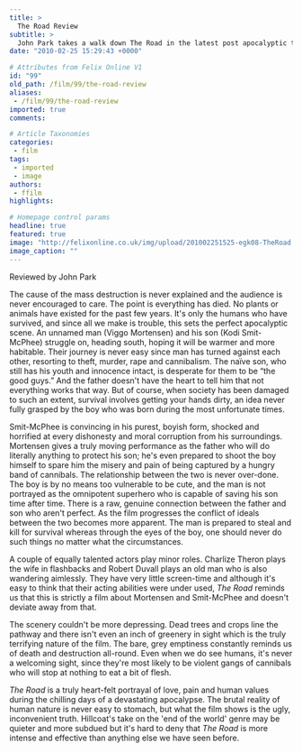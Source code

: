 ```yaml
---
title: >
  The Road Review
subtitle: >
  John Park takes a walk down The Road in the latest post apocalyptic thriller.
date: "2010-02-25 15:29:43 +0000"

# Attributes from Felix Online V1
id: "99"
old_path: /film/99/the-road-review
aliases:
 - /film/99/the-road-review
imported: true
comments:

# Article Taxonomies
categories:
 - film
tags:
 - imported
 - image
authors:
 - ffilm
highlights:

# Homepage control params
headline: true
featured: true
image: "http://felixonline.co.uk/img/upload/201002251525-egk08-TheRoad.jpg"
image_caption: ""
---
```


Reviewed by John Park

The cause of the mass destruction is never explained and the audience is never encouraged to care. The point is everything has died. No plants or animals have existed for the past few years. It's only the humans who have survived, and since all we make is trouble, this sets the perfect apocalyptic scene. An unnamed man (Viggo Mortensen) and his son (Kodi Smit-McPhee) struggle on, heading south, hoping it will be warmer and more habitable. Their journey is never easy since man has turned against each other, resorting to theft, murder, rape and cannibalism. The naïve son, who still has his youth and innocence intact, is desperate for them to be “the good guys.” And the father doesn't have the heart to tell him that not everything works that way. But of course, when society has been damaged to such an extent, survival involves getting your hands dirty, an idea never fully grasped by the boy who was born during the most unfortunate times.

Smit-McPhee is convincing in his purest, boyish form, shocked and horrified at every dishonesty and moral corruption from his surroundings. Mortensen gives a truly moving performance as the father who will do literally anything to protect his son; he's even prepared to shoot the boy himself to spare him the misery and pain of being captured by a hungry band of cannibals. The relationship between the two is never over-done. The boy is by no means too vulnerable to be cute, and the man is not portrayed as the omnipotent superhero who is capable of saving his son time after time. There is a raw, genuine connection between the father and son who aren't perfect. As the film progresses the conflict of ideals between the two becomes more apparent. The man is prepared to steal and kill for survival whereas through the eyes of the boy, one should never do such things no matter what the circumstances.

A couple of equally talented actors play minor roles. Charlize Theron plays the wife in flashbacks and Robert Duvall plays an old man who is also wandering aimlessly. They have very little screen-time and although it's easy to think that their acting abilities were under used, _The Road_ reminds us that this is strictly a film about Mortensen and Smit-McPhee and doesn't deviate away from that.

The scenery couldn't be more depressing. Dead trees and crops line the pathway and there isn't even an inch of greenery in sight which is the truly terrifying nature of the film. The bare, grey emptiness constantly reminds us of death and destruction all-round. Even when we do see humans, it's never a welcoming sight, since they're most likely to be violent gangs of cannibals who will stop at nothing to eat a bit of flesh.

_The Road_ is a truly heart-felt portrayal of love, pain and human values during the chilling days of a devastating apocalypse. The brutal reality of human nature is never easy to stomach, but what the film shows is the ugly, inconvenient truth. Hillcoat's take on the 'end of the world' genre may be quieter and more subdued but it's hard to deny that _The Road_ is more intense and effective than anything else we have seen before.
